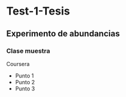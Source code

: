 # Test-1-Tesis

## Experimento de abundancias

### Clase muestra

Coursera

* Punto 1
* Punto 2
* Punto 3

